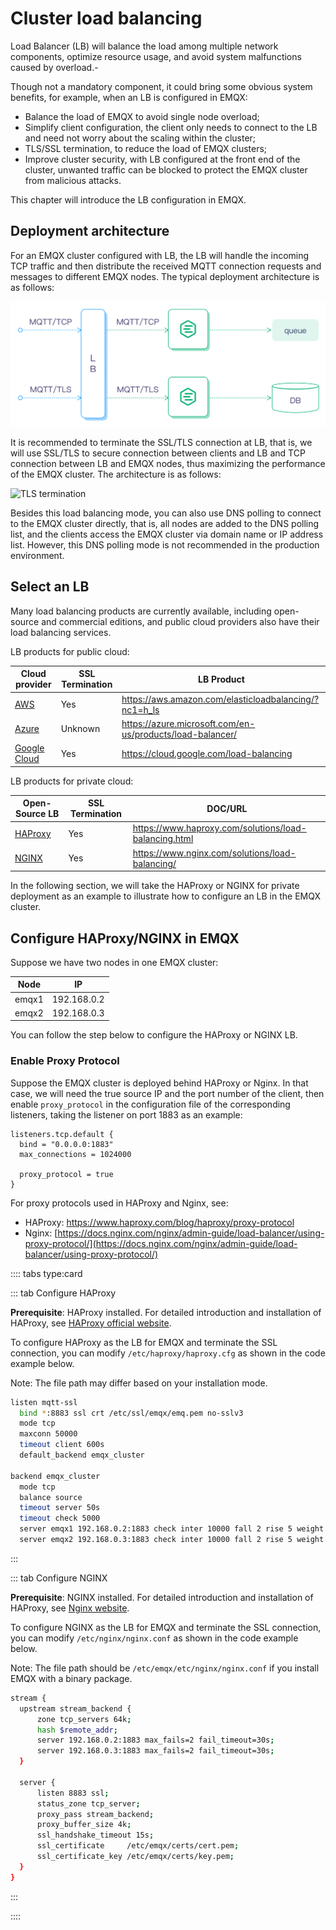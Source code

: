 # Cluster load balancing

Load Balancer (LB) will balance the load among multiple network components, optimize resource usage, and avoid system malfunctions caused by overload.-

Though not a mandatory component, it could bring some obvious system benefits, for example, when an LB is configured in EMQX:

- Balance the load of EMQX to avoid single node overload;
- Simplify client configuration, the client only needs to connect to the LB and need not worry about the scaling within the cluster;
- TLS/SSL termination, to reduce the load of EMQX clusters;
- Improve cluster security, with LB configured at the front end of the cluster, unwanted traffic can be blocked to protect the EMQX cluster from malicious attacks. 

This chapter will introduce the LB configuration in EMQX. 

## Deployment architecture

For an EMQX cluster configured with LB, the LB will handle the incoming TCP traffic and then distribute the received MQTT connection requests and messages to different EMQX nodes. The typical deployment architecture is as follows:

![image](./assets/lb_1.png)

It is recommended to terminate the SSL/TLS connection at LB, that is, we will use SSL/TLS to secure connection between clients and LB and TCP connection between LB and EMQX nodes, thus maximizing the performance of the EMQX cluster. The architecture is as follows:

![TLS termination](/Users/lena/Documents/GitHub/wivwiv/未命名/en_US/deploy/cluster/assets/TLS_termination.png)

Besides this load balancing mode, you can also use DNS polling to connect to the EMQX cluster directly, that is, all nodes are added to the DNS polling list, and the clients access the EMQX cluster via domain name or IP address list. However, this DNS polling mode is not recommended in the production environment. 

## Select an LB

Many load balancing products are currently available, including open-source and commercial editions, and public cloud providers also have their load balancing services.

LB products for public cloud:

| Cloud provider                            | SSL Termination | LB Product                                                  |
| ----------------------------------------- | --------------- | ----------------------------------------------------------- |
| [AWS](https://aws.amazon.com)             | Yes             | <https://aws.amazon.com/elasticloadbalancing/?nc1=h_ls>     |
| [Azure](https://azure.microsoft.com)      | Unknown         | <https://azure.microsoft.com/en-us/products/load-balancer/> |
| [Google Cloud](https://cloud.google.com/) | Yes             | <https://cloud.google.com/load-balancing>                   |

 LB products for private cloud:

| Open-Source LB                     | SSL Termination | DOC/URL                                                 |
| ---------------------------------- | --------------- | ------------------------------------------------------- |
| [HAProxy](https://www.haproxy.org) | Yes             | <https://www.haproxy.com/solutions/load-balancing.html> |
| [NGINX](https://www.nginx.com)     | Yes             | <https://www.nginx.com/solutions/load-balancing/>       |

In the following section, we will take the HAProxy or NGINX for private deployment as an example to illustrate how to configure an LB in the EMQX cluster. 

## Configure HAProxy/NGINX in EMQX

Suppose we have two nodes in one EMQX cluster:

| Node  | IP          |
| ----- | ----------- |
| emqx1 | 192.168.0.2 |
| emqx2 | 192.168.0.3 |

You can follow the step below to configure the HAProxy or NGINX LB. 

### Enable Proxy Protocol

Suppose the EMQX cluster is deployed behind HAProxy or Nginx. In that case, we will need the true source IP and the port number of the client, then enable `proxy_protocol` in the configuration file of the corresponding listeners, taking the listener on port 1883 as an example:

```
listeners.tcp.default {
  bind = "0.0.0.0:1883"
  max_connections = 1024000

  proxy_protocol = true
}
```

For proxy protocols used in HAProxy and Nginx, see: 

- HAProxy: https://www.haproxy.com/blog/haproxy/proxy-protocol
- Nginx: [https://docs.nginx.com/nginx/admin-guide/load-balancer/using-proxy-protocol/](https://docs.nginx.com/nginx/admin-guide/load-balancer/using-proxy-protocol/)

:::: tabs type:card

::: tab Configure HAProxy 

**Prerequisite**: HAProxy installed. For detailed introduction and installation of HAProxy, see [HAProxy official website](http://www.haproxy.org/).

To configure HAProxy as the LB for EMQX and terminate the SSL connection, you can modify `/etc/haproxy/haproxy.cfg` as shown in the code example below. 

Note: The file path may differ based on your installation mode.

```bash
listen mqtt-ssl
  bind *:8883 ssl crt /etc/ssl/emqx/emq.pem no-sslv3
  mode tcp
  maxconn 50000
  timeout client 600s
  default_backend emqx_cluster

backend emqx_cluster
  mode tcp
  balance source
  timeout server 50s
  timeout check 5000
  server emqx1 192.168.0.2:1883 check inter 10000 fall 2 rise 5 weight 1
  server emqx2 192.168.0.3:1883 check inter 10000 fall 2 rise 5 weight 1
```

:::

::: tab Configure NGINX

**Prerequisite**: NGINX installed. For detailed introduction and installation of HAProxy, see [Nginx website](https://www.nginx.com/).

To configure NGINX as the LB for EMQX and terminate the SSL connection, you can modify `/etc/nginx/nginx.conf` as shown in the code example below. 

Note: The file path should be   `/etc/emqx/etc/nginx/nginx.conf` if you install EMQX with a binary package.

```bash
stream {
  upstream stream_backend {
      zone tcp_servers 64k;
      hash $remote_addr;
      server 192.168.0.2:1883 max_fails=2 fail_timeout=30s;
      server 192.168.0.3:1883 max_fails=2 fail_timeout=30s;
  }

  server {
      listen 8883 ssl;
      status_zone tcp_server;
      proxy_pass stream_backend;
      proxy_buffer_size 4k;
      ssl_handshake_timeout 15s;
      ssl_certificate     /etc/emqx/certs/cert.pem;
      ssl_certificate_key /etc/emqx/certs/key.pem;
  }
}
```

:::

::::
